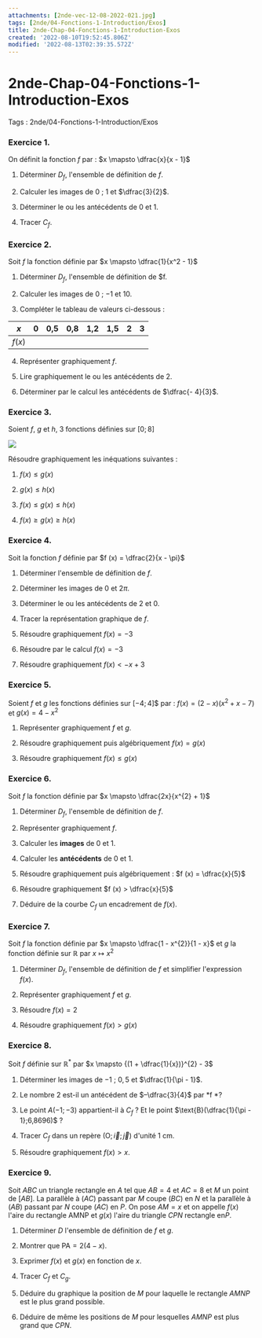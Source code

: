 ```yaml
---
attachments: [2nde-vec-12-08-2022-021.jpg]
tags: [2nde/04-Fonctions-1-Introduction/Exos]
title: 2nde-Chap-04-Fonctions-1-Introduction-Exos
created: '2022-08-10T19:52:45.806Z'
modified: '2022-08-13T02:39:35.572Z'
---
```


# 2nde-Chap-04-Fonctions-1-Introduction-Exos

Tags : 2nde/04-Fonctions-1-Introduction/Exos



### Exercice 1.

On définit la fonction $f$ par : $x \mapsto \dfrac{x}{x - 1}$

1.  Déterminer $D_f$, l'ensemble de définition de $f$.

2.  Calculer les images de $0$ ; $1$ et $\dfrac{3}{2}$.

3.  Déterminer le ou les antécédents de $0$ et $1$.

4.  Tracer $C_f$.


### Exercice  2.

Soit $f$ la fonction définie par $x \mapsto  \dfrac{1}{x^2 - 1}$

1.  Déterminer $D_f$, l'ensemble de définition de $f.

2.  Calculer les images de $0$ ; $-1$ et $10$.

3.  Compléter le tableau de valeurs ci-dessous :

  
| $x$      |    0  |  0,5 |   0,8 |   1,2 |   1,5 |   2|    3| 
|----------|---|-----|----|-----|-----|---|---| 
| $f (x)$  | | | | | | | |                                 
 

4.  Représenter graphiquement $f$.

5.  Lire graphiquement le ou les antécédents de $2$.

6.  Déterminer par le calcul les antécédents de $\dfrac{- 4}{3}$.


### Exercice 3.

Soient $f$, $g$ et $h$, 3 fonctions définies sur $[0 ; 8]$

![](@attachment/2nde-vec-12-08-2022-021.jpg)

Résoudre graphiquement les inéquations suivantes :

1.  $f (x) \le g (x)$

2.  $g (x) \le h (x)$

3.  $f (x) \le g (x) \le h (x)$

4.  $f (x) \ge g (x) \ge h (x)$


### Exercice  4.  

Soit la fonction $f$ définie par $f (x) = \dfrac{2}{x - \pi}$

1.  Déterminer l'ensemble de définition de $f$.

2.  Déterminer les images de $0$ et $2\pi$.

3.  Déterminer le ou les antécédents de $2$ et $0$.

4.  Tracer la représentation graphique de $f$.

5.  Résoudre graphiquement $f (x) = -3$

6.  Résoudre par le calcul $f (x) = -3$

7.  Résoudre graphiquement $f (x) < -x+ 3$

### Exercice  5.  

Soient $f$ et $g$ les fonctions définies sur $[-4 ; 4$]$ par :
$f (x) = (2 - x)(x^2 + x - 7)$ et $g (x) = 4 - x^2$

1.  Représenter graphiquement $f$ et $g$.

2.  Résoudre graphiquement puis algébriquement $f (x) = g (x)$

3.  Résoudre graphiquement $f (x) \le g (x)$

### Exercice  6.  

Soit $f$ la fonction définie par $x   \mapsto \dfrac{2x}{x^{2} + 1}$

1.  Déterminer $D_f$, l'ensemble de définition de $f$.

2.  Représenter graphiquement $f$.

3.  Calculer les **images** de $0$ et $1$.

4.  Calculer les **antécédents** de $0$ et $1$.

5.  Résoudre graphiquement puis algébriquement : $f (x) = \dfrac{x}{5}$

6.  Résoudre graphiquement $f (x) > \dfrac{x}{5}$

7.  Déduire de la courbe $C_f$ un encadrement de $f (x)$.

### Exercice  7.  

Soit $f$ la fonction définie par $x \mapsto  \dfrac{1 - x^{2}}{1 - x}$   et $g$ la fonction définie sur $ℝ$ par $x \mapsto  x^2$

1.  Déterminer $D_f$, l'ensemble de définition de $f$ et simplifier    l'expression $f (x)$.

2.  Représenter graphiquement $f$ et $g$.

3.  Résoudre $f (x) = 2$

4.  Résoudre graphiquement $f (x) > g (x)$

### Exercice  8.  

Soit $f$ définie sur $ℝ^*$ par $x  \mapsto  {(1 + \dfrac{1}{x})}^{2} - 3$

1.  Déterminer les images de $-1$ ; $0,5$ et $\dfrac{1}{\pi - 1}$.

2.  Le nombre $2$ est-il un antécédent de $–\dfrac{3}{4}$ par *f *?

3.  Le point $A(-1 ; -3)$ appartient-il à $C_f$ ?
  Et le point $\text{B}(\dfrac{1}{\pi - 1};6,8696)$ ?

4.  Tracer $C_f$ dans un repère    $(\text{O};\overrightarrow{i};\overrightarrow{j})$ d'unité 1 cm.

5.  Résoudre graphiquement $f (x) > x$.

### Exercice 9.  

Soit $ABC$ un triangle rectangle en $A$ tel que $AB=4$ et $AC=8$ et $M$ un  point de $[AB]$. La parallèle à $(AC)$ passant par $M$ coupe $(BC)$ en $N$   et la parallèle à $(AB)$ passant par $N$ coupe $(AC)$ en $P$. 
On pose $AM=x$ et on appelle $f (x)$ l'aire du rectangle AMNP et $g (x)$ l'aire    du triangle $CPN$ rectangle en$P$.

1.  Déterminer $D$ l'ensemble de définition de $f$ et $g$.

2.  Montrer que $\text{PA} = 2(4 - x)$.

3.  Exprimer $f (x)$ et $g (x)$ en fonction de $x$.

4.  Tracer $C_f$ et $C_g$.

5.  Déduire du graphique la position de $M$ pour laquelle le rectangle  $AMNP$ est le plus grand possible.

6.  Déduire de même les positions de $M$ pour lesquelles $AMNP$ est plus   grand que $CPN$.



